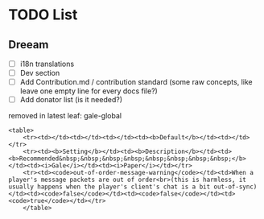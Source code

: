 # TODO List

## Dreeam
- [ ] i18n translations
- [ ] Dev section
- [ ] Add Contribution.md / contribution standard (some raw concepts, like leave one empty line for every docs file?)
- [ ] Add donator list (is it needed?)

removed in latest leaf:
gale-global
```
<table>
    <tr><td></td><td></td><td></td><td><b>Default</b></td><td></td></tr>
    <tr><td><b>Setting</b></td><td><b>Description</b></td><td><b>Recommended&nbsp;&nbsp;&nbsp;&nbsp;&nbsp;&nbsp;&nbsp;&nbsp;</b></td><td><i>Gale</i></td><td><i>Paper</i></td></tr>
    <tr><td><code>out-of-order-message-warning</code></td><td>When a player's message packets are out of order<br>(this is harmless, it usually happens when the player's client's chat is a bit out-of-sync)</td><td><code>false</code></td><td><code>false</code></td><td><code>true</code></td></tr>
    </table>
```
